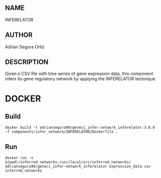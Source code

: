 ## NAME

INFERELATOR

## AUTHOR

Adrián Segura Ortiz

## DESCRIPTION

Given a CSV file with time series of gene expression data, this component infers its gene regulatory network by applying the INFERELATOR technique.

# DOCKER

## Build

```
docker build -t adriansegura99/geneci_infer-network_inferelator:3.0.0 -f components/infer_network/INFERELATOR/Dockerfile .
```

## Run

```
docker run -v $(pwd)/inferred_networks:/usr/local/src/inferred_networks/ adriansegura99/geneci_infer-network_inferelator expression_data.csv inferred_networks
```
